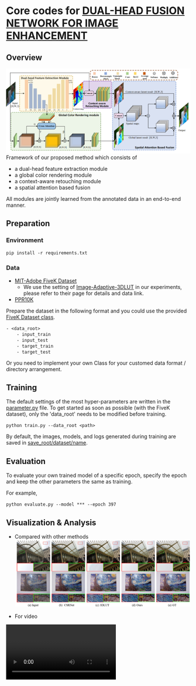 # Core codes for [DUAL-HEAD FUSION NETWORK FOR IMAGE ENHANCEMENT](https://ieeexplore.ieee.org/abstract/document/10096665)

 

## Overview
![](pic/framework.png)
Framework of our proposed method which consists of 
- a dual-head feature extraction module
- a global color rendering module
- a context-aware retouching module
- a spatial attention based fusion


All modules are jointly learned from the annotated data in an end-to-end manner.

## Preparation
### Environment
    pip install -r requirements.txt


### Data
- [MIT-Adobe FiveK Dataset](https://data.csail.mit.edu/graphics/fivek/)
    - We use the setting of [Image-Adaptive-3DLUT](https://github.com/HuiZeng/Image-Adaptive-3DLUT) in our experiments, please refer to their page for details and data link.
- [PPR10K](https://github.com/csjliang/PPR10K)

Prepare the dataset in the following format and you could use the provided [FiveK Dataset class](/datasets.py).

    - <data_root>
        - input_train
        - input_test
        - target_train
        - target_test

Or you need to implement your own Class for your customed data format / directory arrangement.

## Training
The default settings of the most hyper-parameters are written in the [parameter.py](parameter.py) file.
To get started as soon as possible (with the FiveK dataset), only the 'data_root' needs to be modified before training.

    python train.py --data_root <path>

By default, the images, models, and logs generated during training are saved in [save_root/dataset/name](/FiveK/).
## Evaluation

To evaluate your own trained model of a specific epoch, specify the epoch and keep the other parameters the same as training.

For example,
    
    python evaluate.py --model *** --epoch 397



## Visualization & Analysis
- Compared with other methods 
![](pic/compare_2.png)
    

- For video
<!-- ![](video/video_compare.mp4) -->
<video src="video/video_compare.mp4" controls="controls" ></video>







